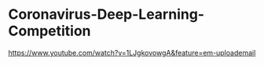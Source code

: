 # Coronavirus-Deep-Learning-Competition
https://www.youtube.com/watch?v=1LJgkovowgA&feature=em-uploademail
